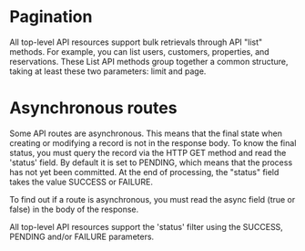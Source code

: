 # Pagination
All top-level API resources support bulk retrievals through API "list" methods. For example, you can list users, customers, properties, and reservations. These List API methods group together a common structure, taking at least these two parameters: limit and page.

# Asynchronous routes

Some API routes are asynchronous. This means that the final state when creating or modifying a record is not in the response body. To know the final status, you must query the record via the HTTP GET method and read the 'status' field. By default it is set to PENDING, which means that the process has not yet been committed. At the end of processing, the "status" field takes the value SUCCESS or FAILURE.

To find out if a route is asynchronous, you must read the async field (true or false) in the body of the response.

All top-level API resources support the 'status' filter using the SUCCESS, PENDING and/or FAILURE parameters.

